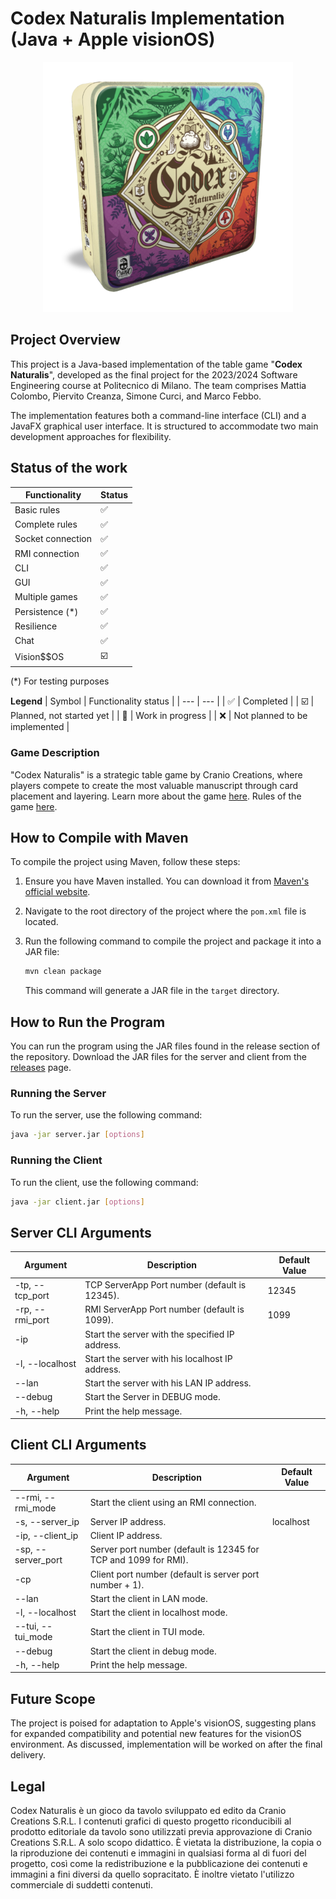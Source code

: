 # Codex Naturalis Implementation (Java + Apple visionOS)

<p align="center">
<img src=".github/resources/codex_box.png" width="400" alt="codex logo"/>
</p>

## Project Overview

This project is a Java-based implementation of the table game "**Codex Naturalis**", developed as the final project for
the 2023/2024 Software Engineering course at Politecnico di Milano. The team comprises Mattia Colombo, Piervito Creanza,
Simone Curci, and Marco Febbo.

The implementation features both a command-line interface (CLI) and a JavaFX graphical user interface. It is structured
to accommodate two main development approaches for flexibility.

## Status of the work

| Functionality     | Status                  | 
|-------------------|-------------------------|
| Basic rules       | :white_check_mark:      |
| Complete rules    | :white_check_mark:      |
| Socket connection | :white_check_mark:      |
| RMI connection    | :white_check_mark:      |
| CLI               | :white_check_mark:      |
| GUI               | :white_check_mark:      |
| Multiple games    | :white_check_mark:      |
| Persistence (*)   | :white_check_mark:      |
| Resilience        | :white_check_mark:      |
| Chat              | :white_check_mark:      |
| Vision$$OS        | :ballot_box_with_check: |

(*) For testing purposes

**Legend**
| Symbol | Functionality status |
| --- | --- |
| :white_check_mark: | Completed |
| :ballot_box_with_check: | Planned, not started yet |
| :construction: | Work in progress |
| :x: | Not planned to be implemented |

### Game Description

"Codex Naturalis" is a strategic table game by Cranio Creations, where players compete to create the most valuable
manuscript through card placement and layering. Learn more about the
game [here](https://www.craniocreations.it/prodotto/codex-naturalis).
Rules of the
game [here](https://www.craniocreations.it/storage/media/product_downloads/126/1516/CODEX_ITA_Rules_compressed.pdf).

## How to Compile with Maven

To compile the project using Maven, follow these steps:

1. Ensure you have Maven installed. You can download it
   from [Maven's official website](https://maven.apache.org/download.cgi).
2. Navigate to the root directory of the project where the `pom.xml` file is located.
3. Run the following command to compile the project and package it into a JAR file:

   ```bash
   mvn clean package
   ```

   This command will generate a JAR file in the `target` directory.

## How to Run the Program

You can run the program using the JAR files found in the release section of the repository. Download the JAR files for
the server and client from the [releases](https://github.com/PiervitoCreanza/IS24-AM02/releases) page.

### Running the Server

To run the server, use the following command:

```bash
java -jar server.jar [options]
```

### Running the Client

To run the client, use the following command:

```bash
java -jar client.jar [options]
```

## Server CLI Arguments

| Argument        | Description                                     | Default Value |
|-----------------|-------------------------------------------------|---------------|
| -tp, --tcp_port | TCP ServerApp Port number (default is 12345).   | 12345         |
| -rp, --rmi_port | RMI ServerApp Port number (default is 1099).    | 1099          |
| -ip             | Start the server with the specified IP address. |               |
| -l, --localhost | Start the server with his localhost IP address. |               |
| --lan           | Start the server with his LAN IP address.       |               |
| --debug         | Start the Server in DEBUG mode.                 |               |
| -h, --help      | Print the help message.                         |               |

## Client CLI Arguments

| Argument           | Description                                                     | Default Value |
|--------------------|-----------------------------------------------------------------|---------------|
| --rmi, --rmi_mode  | Start the client using an RMI connection.                       |               |
| -s, --server_ip    | Server IP address.                                              | localhost     |
| -ip, --client_ip   | Client IP address.                                              |               |
| -sp, --server_port | Server port number (default is 12345 for TCP and 1099 for RMI). |               |
| -cp                | Client port number (default is server port number + 1).         |               |
| --lan              | Start the client in LAN mode.                                   |               |
| -l, --localhost    | Start the client in localhost mode.                             |               |
| --tui, --tui_mode  | Start the client in TUI mode.                                   |               |
| --debug            | Start the client in debug mode.                                 |               |
| -h, --help         | Print the help message.                                         |               |

## Future Scope

The project is poised for adaptation to Apple's visionOS, suggesting plans for expanded compatibility and potential new
features for the visionOS environment. As discussed, implementation will be worked on after the final delivery.

## Legal

Codex Naturalis è un gioco da tavolo sviluppato ed edito da Cranio Creations S.R.L.
I contenuti grafici di questo progetto riconducibili al prodotto editoriale da tavolo sono utilizzati previa
approvazione di Cranio Creations S.R.L. A solo scopo didattico. È vietata la distribuzione, la copia o la riproduzione
dei contenuti e immagini in qualsiasi forma al di fuori del progetto, così come la redistribuzione e la pubblicazione
dei contenuti e immagini a fini diversi da quello sopracitato. È inoltre vietato l'utilizzo commerciale di suddetti
contenuti.
